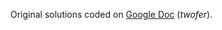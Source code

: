 Original solutions coded on [Google Doc](https://drive.google.com/drive/folders/1Pd32MHT8iwfcabvECUx5W2guxduGy-6Y?usp=sharing) (_twofer_).